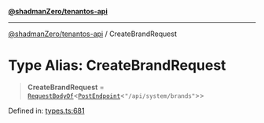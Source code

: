 [**@shadmanZero/tenantos-api**](../README.md)

***

[@shadmanZero/tenantos-api](../globals.md) / CreateBrandRequest

# Type Alias: CreateBrandRequest

> **CreateBrandRequest** = [`RequestBodyOf`](RequestBodyOf.md)\<[`PostEndpoint`](PostEndpoint.md)\<`"/api/system/brands"`\>\>

Defined in: [types.ts:681](https://github.com/shadmanZero/tenantos-api/blob/507575e6d82ab5e3b8a10f708778a3645f250cd6/src/types.ts#L681)

